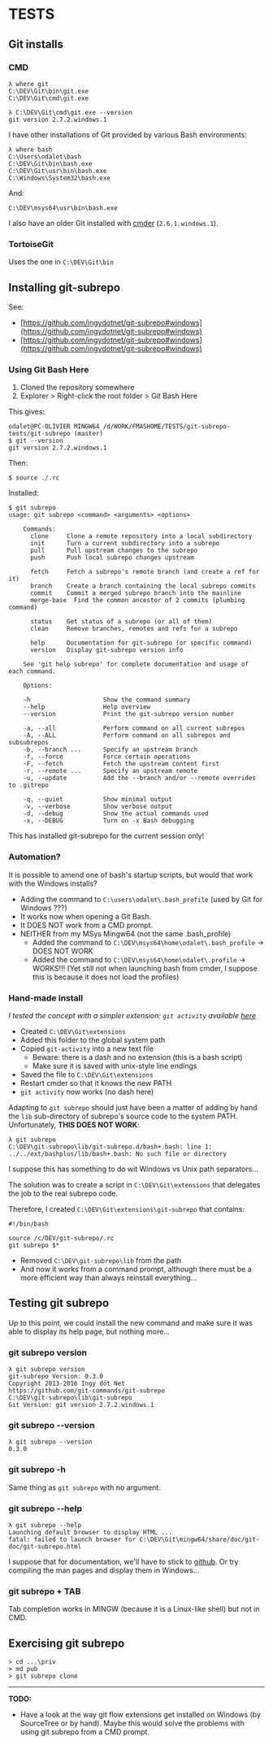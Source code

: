 # TESTS 

## Git installs

### CMD

	λ where git
	C:\DEV\Git\bin\git.exe
	C:\DEV\Git\cmd\git.exe
	
	λ C:\DEV\Git\cmd\git.exe --version
	git version 2.7.2.windows.1

I have other installations of Git provided by various Bash environments:

	λ where bash
	C:\Users\odalet\bash
	C:\DEV\Git\bin\bash.exe
	C:\DEV\Git\usr\bin\bash.exe
	C:\Windows\System32\bash.exe

And:

	C:\DEV\msys64\usr\bin\bash.exe

I also have an older Git installed with [cmder](http://cmder.net/) (`2.6.1.windows.1`).

### TortoiseGit

Uses the one in `C:\DEV\Git\bin`

## Installing git-subrepo

See:

* [https://github.com/ingydotnet/git-subrepo#windows](https://github.com/ingydotnet/git-subrepo#windows)
* [https://github.com/ingydotnet/git-subrepo#windows](https://github.com/ingydotnet/git-subrepo#windows)

### Using Git Bash Here

1. Cloned the repository somewhere
2. Explorer > Right-click the root folder > Git Bash Here

This gives:

	odalet@PC-OLIVIER MINGW64 /d/WORK/FMASHOME/TESTS/git-subrepo-tests/git-subrepo (master)
	$ git --version
	git version 2.7.2.windows.1

Then:

	$ source ./.rc

Installed:

	$ git subrepo
	usage: git subrepo <command> <arguments> <options>
	
	    Commands:
	      clone     Clone a remote repository into a local subdirectory
	      init      Turn a current subdirectory into a subrepo
	      pull      Pull upstream changes to the subrepo
	      push      Push local subrepo changes upstream
	
	      fetch     Fetch a subrepo's remote branch (and create a ref for it)
	      branch    Create a branch containing the local subrepo commits
	      commit    Commit a merged subrepo branch into the mainline
	      merge-base  Find the common ancestor of 2 commits (plumbing command)
	
	      status    Get status of a subrepo (or all of them)
	      clean     Remove branches, remotes and refs for a subrepo
	
	      help      Documentation for git-subrepo (or specific command)
	      version   Display git-subrepo version info
	
	    See 'git help subrepo' for complete documentation and usage of each command.
	
	    Options:
	
	    -h                    Show the command summary
	    --help                Help overview
	    --version             Print the git-subrepo version number
	
	    -a, --all             Perform command on all current subrepos
	    -A, --ALL             Perform command on all subrepos and subsubrepos
	    -b, --branch ...      Specify an upstream branch
	    -f, --force           Force certain operations
	    -F, --fetch           Fetch the upstream content first
	    -r, --remote ...      Specify an upstream remote
	    -u, --update          Add the --branch and/or --remote overrides to .gitrepo
	
	    -q, --quiet           Show minimal output
	    -v, --verbose         Show verbose output
	    -d, --debug           Show the actual commands used
	    -x, --DEBUG           Turn on -x Bash debugging

This has installed git-subrepo for the current session only!

### Automation?

It is possible to amend one of bash's startup scripts, but would that work with the Windows installs? 

* Adding the command to `C:\users\odalet\.bash_profile` (used by Git for Windows ???)
* It works now when opening a Git Bash.
* It DOES NOT work from a CMD prompt.
* NEITHER from my MSys Mingw64 (not the same .bash_profile)
	* Added the command to `C:\DEV\msys64\home\odalet\.bash_profile` -> DOES NOT WORK
	* Added the command to `C:\DEV\msys64\home\odalet\.profile` -> WORKS!!! (Yet still not when launching bash from cmder, I suppose this is because it does not load the profiles)

### Hand-made install

*I tested the concept with a simpler extension: `git activity` available [here](https://bitbucket.org/ssaasen/git-pastiche/src/master/bin/git-activity)*

* Created `C:\DEV\Git\extensions`
* Added this folder to the global system path
* Copied `git-activity` into a new text file
	* Beware: there is a dash and no extension (this is a bash script)
	* Make sure it is saved with unix-style line endings
* Saved the file to `C:\DEV\Git\extensions`
* Restart cmder so that it knows the new PATH
* `git activity` now works (no dash here)  

Adapting to `git subrepo` should just have been a matter of adding by hand the `lib` sub-directory of subrepo's source code to the system PATH. Unfortunately, **THIS DOES NOT WORK**:

	λ git subrepo
	C:\DEV\git-subrepo\lib/git-subrepo.d/bash+.bash: line 1: ../../ext/bashplus/lib/bash+.bash: No such file or directory

I suppose this has something to do wit Windows vs Unix path separators...

The solution was to create a script in `C:\DEV\Git\extensions` that delegates the job to the real subrepo code.

Therefore, I created `C:\DEV\Git\extensions\git-subrepo` that contains:

	#!/bin/bash
	
	source /c/DEV/git-subrepo/.rc
	git subrepo $*

* Removed `C:\DEV\git-subrepo\lib` from the path
* And now it works from a command prompt, although there must be a more efficient way than always reinstall everything... 

## Testing git subrepo

Up to this point, we could install the new command and make sure it was able to display its help page, but nothing more...

### git subrepo version

	λ git subrepo version
	git-subrepo Version: 0.3.0
	Copyright 2013-2016 Ingy döt Net
	https://github.com/git-commands/git-subrepo
	C:\DEV\git-subrepo\lib\git-subrepo
	Git Version: git version 2.7.2.windows.1

### git subrepo --version

	λ git subrepo --version
	0.3.0

### git subrepo -h
Same thing as `git subrepo` with no argument.

### git subrepo --help

	λ git subrepo --help
	Launching default browser to display HTML ...
	fatal: failed to launch browser for C:\DEV\Git\mingw64/share/doc/git-doc/git-subrepo.html

I suppose that for documentation, we'll have to stick to [github](https://github.com/ingydotnet/git-subrepo/wiki). Or try compiling the man pages and display them in Windows...

### git subrepo + TAB

Tab completion works in MINGW (because it is a Linux-like shell) but not in CMD.

## Exercising git subrepo

	> cd ...\priv
	> md pub
	> git subrepo clone 

----

**TODO:** 

* Have a look at the way git flow extensions get installed on Windows (by SourceTree or by hand). Maybe this would solve the problems with using git subrepo from a CMD prompt.